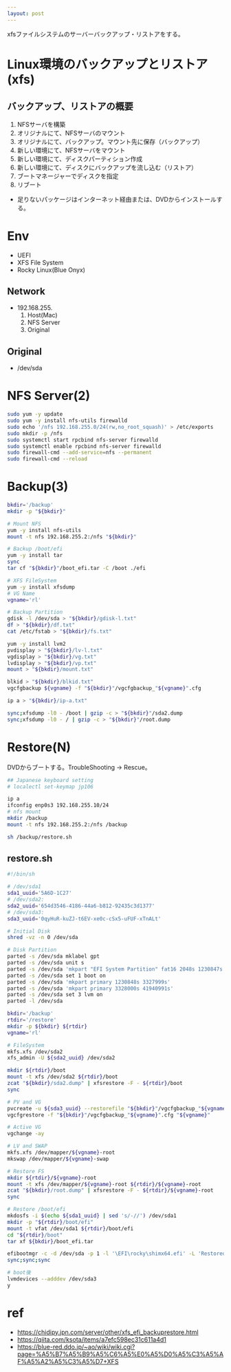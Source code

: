 ```yaml
---
layout: post
---
```


xfsファイルシステムのサーバーバックアップ・リストアをする。

# Linux環境のバックアップとリストア(xfs)

## バックアップ、リストアの概要

1. NFSサーバを構築
1. オリジナルにて、NFSサーバのマウント
1. オリジナルにて、バックアップ。マウント先に保存（バックアップ）
1. 新しい環境にて、NFSサーバをマウント
1. 新しい環境にて、ディスクパーティション作成
1. 新しい環境にて、ディスクにバックアップを流し込む（リストア）
1. ブートマネージャーでディスクを指定
1. リブート

- 足りないパッケージはインターネット経由または、DVDからインストールする。

# Env

- UEFI
- XFS File System
- Rocky Linux(Blue Onyx)

## Network

- 192.168.255.
  1. Host(Mac)
  1. NFS Server
  1. Original

## Original

- /dev/sda

# NFS Server(2)

```sh
sudo yum -y update
sudo yum -y install nfs-utils firewalld
sudo echo '/nfs 192.168.255.0/24(rw,no_root_squash)' > /etc/exports
sudo mkdir -p /nfs
sudo systemctl start rpcbind nfs-server firewalld
sudo systemctl enable rpcbind nfs-server firewalld
sudo firewall-cmd --add-service=nfs --permanent
sudo firewall-cmd --reload
```

# Backup(3)

```sh
bkdir='/backup'
mkdir -p "${bkdir}"

# Mount NFS
yum -y install nfs-utils
mount -t nfs 192.168.255.2:/nfs "${bkdir}"

# Backup /boot/efi
yum -y install tar
sync
tar cf "${bkdir}"/boot_efi.tar -C /boot ./efi

# XFS FileSystem
yum -y install xfsdump
# VG Name
vgname='rl'

# Backup Partition
gdisk -l /dev/sda > "${bkdir}/gdisk-l.txt"
df > "${bkdir}/df.txt"
cat /etc/fstab > "${bkdir}/fs.txt"

yum -y install lvm2
pvdisplay > "${bkdir}/lv-l.txt"
vgdisplay > "${bkdir}/vg.txt"
lvdisplay > "${bkdir}/vp.txt"
mount > "${bkdir}/mount.txt"

blkid > "${bkdir}/blkid.txt"
vgcfgbackup ${vgname} -f "${bkdir}"/vgcfgbackup_"${vgname}".cfg

ip a > "${bkdir}/ip-a.txt"

sync;xfsdump -l0 - /boot | gzip -c > "${bkdir}"/sda2.dump
sync;xfsdump -l0 - / | gzip -c > "${bkdir}"/root.dump
```

# Restore(N)

DVDからブートする。TroubleShooting -> Rescue。

```sh
## Japanese keyboard setting
# localectl set-keymap jp106

ip a
ifconfig enp0s3 192.168.255.10/24
# nfs mount
mkdir /backup
mount -t nfs 192.168.255.2:/nfs /backup

sh /backup/restore.sh
```

## restore.sh

```sh
#!/bin/sh

# /dev/sda1
sda1_uuid='5A6D-1C27'
# /dev/sda2:
sda2_uuid='654d3546-4186-44a6-b812-92435c3d1377'
# /dev/sda3:
sda3_uuid='0qyHuR-kuZJ-t6EV-xe0c-cSx5-uFUF-xTnALt'

# Initial Disk
shred -vz -n 0 /dev/sda

# Disk Partition
parted -s /dev/sda mklabel gpt
parted -s /dev/sda unit s
parted -s /dev/sda 'mkpart "EFI System Partition" fat16 2048s 1230847s'
parted -s /dev/sda set 1 boot on
parted -s /dev/sda 'mkpart primary 1230848s 3327999s'
parted -s /dev/sda 'mkpart primary 3328000s 41940991s'
parted -s /dev/sda set 3 lvm on
parted -l /dev/sda

bkdir='/backup'
rtdir='/restore'
mkdir -p ${bkdir} ${rtdir}
vgname='rl'

# FileSystem
mkfs.xfs /dev/sda2
xfs_admin -U ${sda2_uuid} /dev/sda2

mkdir ${rtdir}/boot
mount -t xfs /dev/sda2 ${rtdir}/boot
zcat "${bkdir}/sda2.dump" | xfsrestore -F - ${rtdir}/boot
sync

# PV and VG
pvcreate -u ${sda3_uuid} --restorefile "${bkdir}"/vgcfgbackup_"${vgname}".cfg /dev/sda3
vgcfgrestore -f "${bkdir}"/vgcfgbackup_"${vgname}".cfg "${vgname}"

# Active VG
vgchange -ay

# LV and SWAP
mkfs.xfs /dev/mapper/${vgname}-root
mkswap /dev/mapper/${vgname}-swap

# Restore FS
mkdir ${rtdir}/${vgname}-root
mount -t xfs /dev/mapper/${vgname}-root ${rtdir}/${vgname}-root
zcat "${bkdir}/root.dump" | xfsrestore -F - ${rtdir}/${vgname}-root
sync

# Restore /boot/efi
mkdosfs -i $(echo ${sda1_uuid} | sed 's/-//') /dev/sda1
mkdir -p "${rtdir}/boot/efi"
mount -t vfat /dev/sda1 ${rtdir}/boot/efi
cd "${rtdir}/boot"
tar xf ${bkdir}/boot_efi.tar

efibootmgr -c -d /dev/sda -p 1 -l '\EFI\rocky\shimx64.efi' -L 'Restored Rocky Linux'
sync;sync;sync
```

```sh
# boot後
lvmdevices --adddev /dev/sda3
y
```

# ref

- <https://chidipy.jpn.com/server/other/xfs_efi_backuprestore.html>
- <https://qiita.com/ksota/items/a7efc598ec31c611a4d1>
- <https://blue-red.ddo.jp/~ao/wiki/wiki.cgi?page=%A5%B7%A5%B9%A5%C6%A5%E0%A5%D0%A5%C3%A5%AF%A5%A2%A5%C3%A5%D7+XFS>

